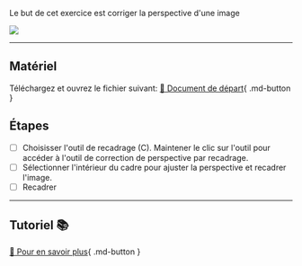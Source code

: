 <style>.md-footer{display:none;}</style>
<style>.md-Headher{display:none;}</style>
Le but de cet exercice est corriger la perspective d'une image

![](../assets/image/07_recadrer_perspective.jpg)

***

## Matériel

Téléchargez et ouvrez le fichier suivant:
[📁 Document de départ](../assets/image/07_recadrer_perspective.jpg){ .md-button }   <br>

## Étapes

- [ ] Choisisser l'outil de recadrage (C). Maintener le clic sur l'outil pour accéder à l'outil de correction de perspective par recadrage.
- [ ] Sélectionner l'intérieur du cadre pour ajuster la perspective et recadrer l'image.
- [ ] Recadrer

***

## Tutoriel 📚

[📖 Pour en savoir plus](https://cmontmorency365-my.sharepoint.com/:v:/g/personal/flpilote_cmontmorency_qc_ca/Ed5u2tgMxG9GjtowaJFYfRMBw5tWVHH6PC09k3UYEGk2Vg?nav=eyJyZWZlcnJhbEluZm8iOnsicmVmZXJyYWxBcHAiOiJPbmVEcml2ZUZvckJ1c2luZXNzIiwicmVmZXJyYWxBcHBQbGF0Zm9ybSI6IldlYiIsInJlZmVycmFsTW9kZSI6InZpZXciLCJyZWZlcnJhbFZpZXciOiJNeUZpbGVzTGlua0NvcHkifX0&e=7fP28H){ .md-button }   <br>
